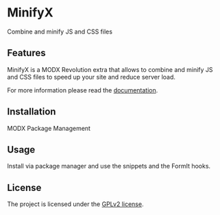 # MinifyX

Combine and minify JS and CSS files

## Features

MinifyX is a MODX Revolution extra that allows to combine and minify JS and CSS
files to speed up your site and reduce server load.

For more information please read the [documentation](https://jako.github.io/MinifyX/).

## Installation

MODX Package Management

## Usage

Install via package manager and use the snippets and the FormIt hooks.

## License

The project is licensed under the [GPLv2 license](https://github.com/Jako/MinifyX/blob/master/core/components/minifyx/docs/license.md).
